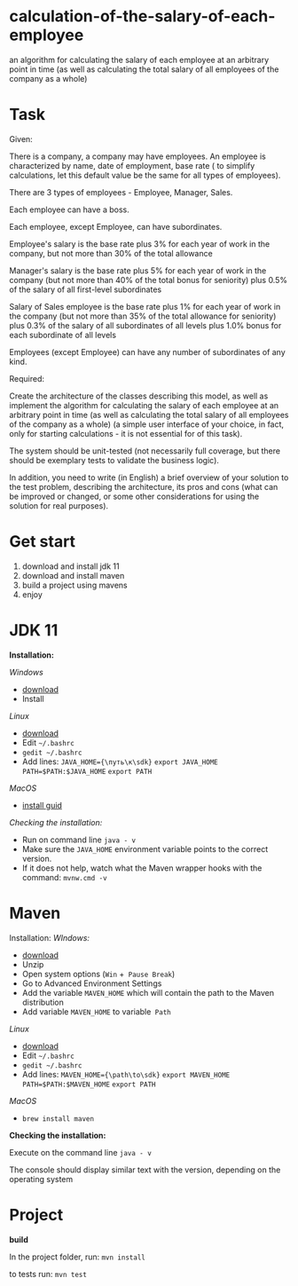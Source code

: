 # calculation-of-the-salary-of-each-employee

an algorithm for calculating the salary of each employee at an arbitrary point in time (as well as calculating the total
salary of all employees of the company as a whole)

# **Task**

Given:

There is a company, a company may have employees. An employee is characterized by name, date of employment, base rate (
to simplify calculations, let this default value be the same for all types of employees).

There are 3 types of employees - Employee, Manager, Sales.

Each employee can have a boss.

Each employee, except Employee, can have subordinates.

Employee's salary is the base rate plus 3% for each year of work in the company, but not more than 30% of the total
allowance

Manager's salary is the base rate plus 5% for each year of work in the company (but not more than 40% of the total bonus
for seniority) plus 0.5% of the salary of all first-level subordinates

Salary of Sales employee is the base rate plus 1% for each year of work in the company (but not more than 35% of the
total allowance for seniority) plus 0.3% of the salary of all subordinates of all levels plus 1.0% bonus for each
subordinate of all levels

Employees (except Employee) can have any number of subordinates of any kind.

Required:

Create the architecture of the classes describing this model, as well as implement the algorithm for calculating the
salary of each employee at an arbitrary point in time (as well as calculating the total salary of all employees of the
company as a whole) (a simple user interface of your choice, in fact, only for starting calculations - it is not
essential for of this task).

The system should be unit-tested (not necessarily full coverage, but there should be exemplary tests to validate the
business logic).

In addition, you need to write (in English) a brief overview of your solution to the test problem, describing the
architecture, its pros and cons (what can be improved or changed, or some other considerations for using the solution
for real purposes).

# Get start

1. download and install jdk 11
2. download and install maven
3. build a project using mavens
4. enjoy

# JDK 11

**Installation:**

_Windows_

- [download](https://www.oracle.com/java/technologies/javase-jdk11-downloads.html)
- Install

_Linux_

- [download](https://www.oracle.com/java/technologies/javase-jdk11-downloads.html)
- Edit `~/.bashrc`
- `gedit ~/.bashrc`
- Add lines:
  `JAVA_HOME={\путь\к\sdk}`
  `export JAVA_HOME`
  `PATH=$PATH:$JAVA_HOME`
  `export PATH`

_MacOS_

- [install guid](https://docs.oracle.com/javase/9/install/installation-jdk-and-jre-macos.htm#JSJIG-GUID-2FE451B0-9572-4E38-A1A5-568B77B146DE)

_Checking the installation:_

- Run on command line `java - v`
- Make sure the `JAVA_HOME` environment variable points to the correct version.
- If it does not help, watch what the Maven wrapper hooks with the command: `mvnw.cmd -v`

# **Maven**

Installation:
_WIndows:_

- [download](http://maven.apache.org/download.cgi)
- Unzip
- Open system options (`Win` +` Pause Break`)
- Go to Advanced Environment Settings
- Add the variable `MAVEN_HOME` which will contain the path to the Maven distribution
- Add variable `MAVEN_HOME` to variable` Path`

_Linux_

- [download](http://maven.apache.org/download.cgi)
- Edit `~/.bashrc`
- `gedit ~/.bashrc`
- Add lines:
  `MAVEN_HOME={\path\to\sdk}`
  `export MAVEN_HOME`
  `PATH=$PATH:$MAVEN_HOME`
  `export PATH`

_MacOS_

- `brew install maven`

**Checking the installation:**

Execute on the command line `java - v`

The console should display similar text with the version, depending on the operating system

# **Project**

**build**

In the project folder, run: `mvn install`

to tests run: `mvn test`
